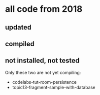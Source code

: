 # all code from 2018
## updated
## compiled
## not installed, not tested

Only these two are not yet compiling:
* codelabs-tut-room-persistence
* topic13-fragment-sample-with-database
